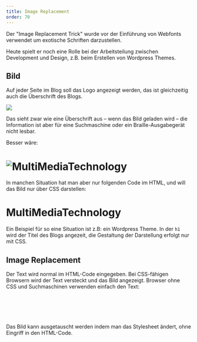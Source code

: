 ```yaml
---
title: Image Replacement
order: 70
---
```


Der "Image Replacement Trick" wurde vor der Einführung von
Webfonts verwendet um exotische Schriften darzustellen.

Heute spielt er noch eine Rolle bei der Arbeitsteilung zwischen
Development und Design, z.B. beim Erstellen von Wordpress Themes.


Bild
----

Auf jeder Seite im Blog soll das Logo angezeigt werden, das ist
gleichzeitig auch die Überschrift des Blogs.

<htmlcode>
<img src="mmtlogo-400.png">
</htmlcode>

Das sieht zwar wie eine Überschrift aus – wenn das Bild geladen wird – 
die Information ist aber für eine Suchmaschine oder ein Braille-Ausgabegerät nicht lesbar. 

Besser wäre:

<htmlcode>
<h1><img src="mmtlogo-400.png" alt="MultiMediaTechnology"></h1>
</htmlcode>

In manchen Situation hat man aber nur folgenden Code im HTML, 
und will das Bild nur über CSS darstellen:

<htmlcode>
<h1>MultiMediaTechnology</h1>
</htmlcode>

Ein Beispiel für so eine Situation ist z.B: ein Wordpress Theme. In der `h1` 
wird der Titel des Blogs angezeit, die Gestaltung der Darstellung erfolgt nur mit CSS.


Image Replacement
-------------

Der Text wird normal im HTML-Code eingegeben. Bei CSS-fähigen Browsern wird 
der Text versteckt und das Bild angezeigt. Browser ohne CSS und Suchmaschinen verwenden einfach den Text:

<htmlcode>
<style>
  h1#bildStattText {
     /* schiebt den "echten text" extrem weit nach links */
     text-indent:-10000px;
     overflow:hidden;
     background: url(mmtlogo-400.png);

     /* hoehe und breite der grafik angeben! */
     height:140px;
     width:400px;
  }
</style>

<h1 id="bildStattText">MultiMediaTechnology</h1>
</htmlcode>

Das Bild kann ausgetauscht werden indem man das Stylesheet ändert, 
ohne Eingriff in den HTML-Code.

